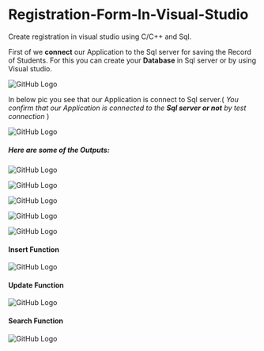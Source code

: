 # Registration-Form-In-Visual-Studio
Create registration in visual studio using C/C++ and Sql.


First of we ****connect**** our Application to the Sql server for saving the Record of Students. For this you can create your **Database** in Sql server or by using Visual studio.

![GitHub Logo](Capture1.JPG)

In below pic you see that our Application is connect to Sql server.( *You confirm that our Application is connected to the **Sql server or not** by test connection* )

![GitHub Logo](Capture2.JPG)



##### Here are some of the Outputs:



![GitHub Logo](Capture3.JPG)


![GitHub Logo](Capture4.JPG)


![GitHub Logo](Capture5.JPG)


![GitHub Logo](Capture6.JPG)


![GitHub Logo](Capture7.JPG)



#### Insert Function


![GitHub Logo](Capture8.JPG)

#### Update Function


![GitHub Logo](Capture9.JPG)

#### Search Function


![GitHub Logo](Capture10.JPG)

</br>

</br>
